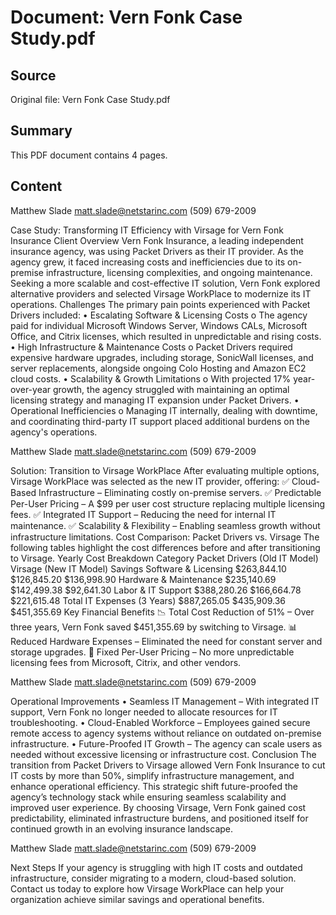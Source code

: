 # Document: Vern Fonk Case Study.pdf

## Source
Original file: Vern Fonk Case Study.pdf

## Summary
This PDF document contains 4 pages.

## Content
 Matthew Slade matt.slade@netstarinc.com (509) 679-2009  
  
 Case Study: Transforming IT Efficiency with Virsage for Vern Fonk Insurance Client Overview Vern Fonk Insurance, a leading independent insurance agency, was using Packet Drivers as their IT provider. As the agency grew, it faced increasing costs and inefficiencies due to its on-premise infrastructure, licensing complexities, and ongoing maintenance. Seeking a more scalable and cost-effective IT solution, Vern Fonk explored alternative providers and selected Virsage WorkPlace to modernize its IT operations.  Challenges The primary pain points experienced with Packet Drivers included: • Escalating Software & Licensing Costs o The agency paid for individual Microsoft Windows Server, Windows CALs, Microsoft Office, and Citrix licenses, which resulted in unpredictable and rising costs. • High Infrastructure & Maintenance Costs o Packet Drivers required expensive hardware upgrades, including storage, SonicWall licenses, and server replacements, alongside ongoing Colo Hosting and Amazon EC2 cloud costs. • Scalability & Growth Limitations o With projected 17% year-over-year growth, the agency struggled with maintaining an optimal licensing strategy and managing IT expansion under Packet Drivers. • Operational Inefficiencies o Managing IT internally, dealing with downtime, and coordinating third-party IT support placed additional burdens on the agency's operations.    

 Matthew Slade matt.slade@netstarinc.com (509) 679-2009  
  
 Solution: Transition to Virsage WorkPlace After evaluating multiple options, Virsage WorkPlace was selected as the new IT provider, offering: 
✅ Cloud-Based Infrastructure – Eliminating costly on-premise servers. 
✅ Predictable Per-User Pricing – A $99 per user cost structure replacing multiple licensing fees. 
✅ Integrated IT Support – Reducing the need for internal IT maintenance. 
✅ Scalability & Flexibility – Enabling seamless growth without infrastructure limitations.  Cost Comparison: Packet Drivers vs. Virsage The following tables highlight the cost differences before and after transitioning to Virsage. Yearly Cost Breakdown Category Packet Drivers (Old IT Model) Virsage (New IT Model) Savings Software & Licensing $263,844.10 $126,845.20 $136,998.90 Hardware & Maintenance $235,140.69 $142,499.38 $92,641.30 Labor & IT Support $388,280.26 $166,664.78 $221,615.48 Total IT Expenses (3 Years) $887,265.05 $435,909.36 $451,355.69  Key Financial Benefits 
📉 Total Cost Reduction of 51% – Over three years, Vern Fonk saved $451,355.69 by switching to Virsage. 
📊 Reduced Hardware Expenses – Eliminated the need for constant server and storage upgrades. 
🔄 Fixed Per-User Pricing – No more unpredictable licensing fees from Microsoft, Citrix, and other vendors. 

 Matthew Slade matt.slade@netstarinc.com (509) 679-2009  
  
 Operational Improvements • Seamless IT Management – With integrated IT support, Vern Fonk no longer needed to allocate resources for IT troubleshooting. • Cloud-Enabled Workforce – Employees gained secure remote access to agency systems without reliance on outdated on-premise infrastructure. • Future-Proofed IT Growth – The agency can scale users as needed without excessive licensing or infrastructure cost. 
  Conclusion The transition from Packet Drivers to Virsage allowed Vern Fonk Insurance to cut IT costs by more than 50%, simplify infrastructure management, and enhance operational efficiency. This strategic shift future-proofed the agency’s technology stack while ensuring seamless scalability and improved user experience. By choosing Virsage, Vern Fonk gained cost predictability, eliminated infrastructure burdens, and positioned itself for continued growth in an evolving insurance landscape.   

 Matthew Slade matt.slade@netstarinc.com (509) 679-2009  
  
  Next Steps If your agency is struggling with high IT costs and outdated infrastructure, consider migrating to a modern, cloud-based solution. Contact us today to explore how Virsage WorkPlace can help your organization achieve similar savings and operational benefits.     
 


